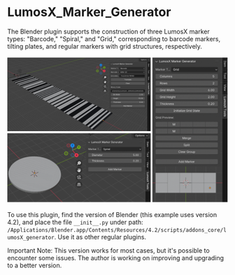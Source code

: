 # LumosX_Marker_Generator

The Blender plugin supports the construction of three LumosX marker types: "Barcode," "Spiral," and "Grid," corresponding to barcode markers, tilting plates, and regular markers with grid structures, respectively.

![Plugin UI](blenderPlugin.jpg)

To use this plugin, find the version of Blender (this example uses version 4.2), and place the file `__init__.py` under path:
`/Applications/Blender.app/Contents/Resources/4.2/scripts/addons_core/lumosX_generator`.
Use it as other regular plugins.


Important Note: This version works for most cases, but it's possible to encounter some issues. The author is working on improving and upgrading to a better version. 
